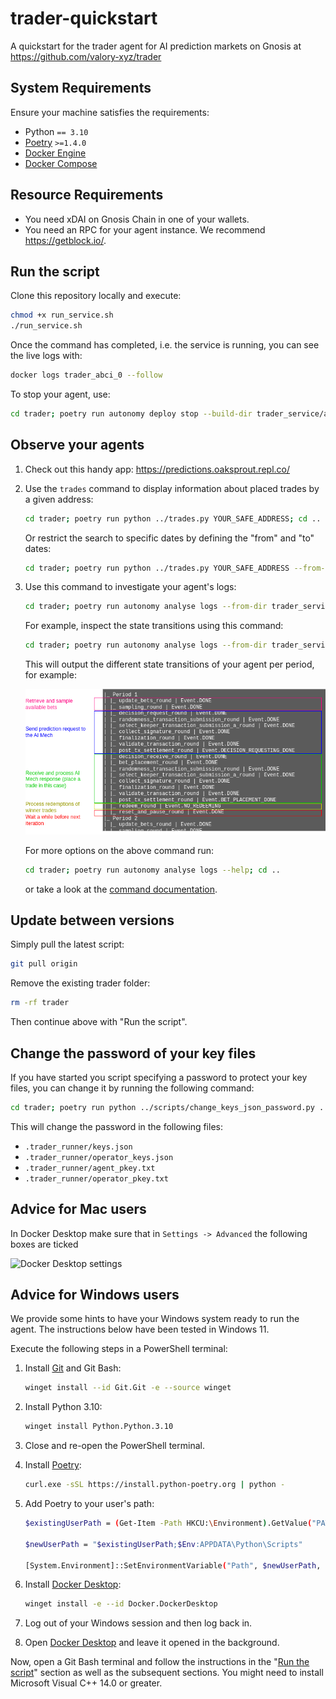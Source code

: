 # trader-quickstart

A quickstart for the trader agent for AI prediction markets on Gnosis at https://github.com/valory-xyz/trader

## System Requirements

Ensure your machine satisfies the requirements:

- Python `== 3.10`
- [Poetry](https://python-poetry.org/docs/) `>=1.4.0`
- [Docker Engine](https://docs.docker.com/engine/install/)
- [Docker Compose](https://docs.docker.com/compose/install/)

## Resource Requirements

- You need xDAI on Gnosis Chain in one of your wallets.
- You need an RPC for your agent instance. We recommend https://getblock.io/.

## Run the script

Clone this repository locally and execute:

```bash
chmod +x run_service.sh
./run_service.sh
```

Once the command has completed, i.e. the service is running, you can see the live logs with:

```bash
docker logs trader_abci_0 --follow
```

To stop your agent, use:

```bash
cd trader; poetry run autonomy deploy stop --build-dir trader_service/abci_build; cd .. 
```

## Observe your agents

1. Check out this handy app: https://predictions.oaksprout.repl.co/

2. Use the `trades` command to display information about placed trades by a given address:

    ```bash
    cd trader; poetry run python ../trades.py YOUR_SAFE_ADDRESS; cd ..
    ```

    Or restrict the search to specific dates by defining the "from" and "to" dates:
    ```bash
    cd trader; poetry run python ../trades.py YOUR_SAFE_ADDRESS --from-date 2023-08-15:03:50:00 --to-date 2023-08-20:13:45:00; cd ..
    ```

3. Use this command to investigate your agent's logs:

    ```bash
    cd trader; poetry run autonomy analyse logs --from-dir trader_service/abci_build/persistent_data/logs/ --agent aea_0 --reset-db; cd ..
    ```

    For example, inspect the state transitions using this command:

    ```bash
    cd trader; poetry run autonomy analyse logs --from-dir trader_service/abci_build/persistent_data/logs/ --agent aea_0 --fsm --reset-db; cd ..
    ```

    This will output the different state transitions of your agent per period, for example:

    ![Trader FSM transitions](images/trader_fsm_transitions.png)

    For more options on the above command run:

    ```bash
    cd trader; poetry run autonomy analyse logs --help; cd ..
    ```

    or take a look at the [command documentation](https://docs.autonolas.network/open-autonomy/advanced_reference/commands/autonomy_analyse/#autonomy-analyse-logs).

## Update between versions

Simply pull the latest script:

```bash
git pull origin
```

Remove the existing trader folder:

```bash
rm -rf trader
```

Then continue above with "Run the script".

## Change the password of your key files

If you have started you script specifying a password to protect your key files, you can change it by running the following command:

```bash
cd trader; poetry run python ../scripts/change_keys_json_password.py ../.trader_runner <current_password> <new_password>; cd ..
```

This will change the password in the following files:

- `.trader_runner/keys.json`
- `.trader_runner/operator_keys.json`
- `.trader_runner/agent_pkey.txt`
- `.trader_runner/operator_pkey.txt`

## Advice for Mac users

In Docker Desktop make sure that in `Settings -> Advanced` the following boxes are ticked

![Docker Desktop settings](images/docker.png)

## Advice for Windows users

We provide some hints to have your Windows system ready to run the agent. The instructions below have been tested in Windows 11.

Execute the following steps in a PowerShell terminal:

1. Install [Git](https://git-scm.com/download/win) and Git Bash:

    ```bash
    winget install --id Git.Git -e --source winget
    ```

2. Install Python 3.10:

    ```bash
    winget install Python.Python.3.10
    ```
3. Close and re-open the PowerShell terminal.

4. Install [Poetry](https://python-poetry.org/docs/):

    ```bash
    curl.exe -sSL https://install.python-poetry.org | python -
    ```

5. Add Poetry to your user's path:

    ```bash
    $existingUserPath = (Get-Item -Path HKCU:\Environment).GetValue("PATH", $null, "DoNotExpandEnvironmentNames")

    $newUserPath = "$existingUserPath;$Env:APPDATA\Python\Scripts"

    [System.Environment]::SetEnvironmentVariable("Path", $newUserPath, "User")
    ```

6. Install [Docker Desktop](https://www.docker.com/products/docker-desktop/):

    ```bash
    winget install -e --id Docker.DockerDesktop
    ```

7. Log out of your Windows session and then log back in.

8. Open [Docker Desktop](https://www.docker.com/products/docker-desktop/) and leave it opened in the background.

Now, open a Git Bash terminal and follow the instructions in the "[Run the script](#run-the-script)" section as well as the subsequent sections. You might need to install Microsoft Visual C++ 14.0 or greater.
